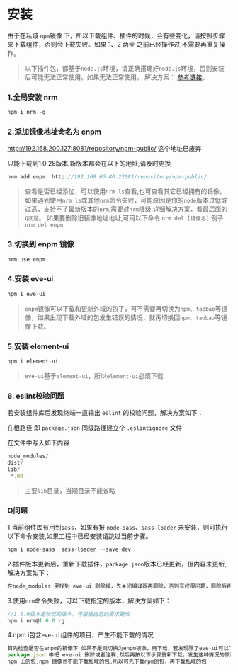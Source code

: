 # 安装

由于在私域 `npm`镜像 下，所以下载组件、插件的时候，会有些变化，请按照步骤来下载组件，否则会下载失败。如果 1、2 两步 之前已经操作过,不需要再重复操作。

> 以下插件包，都基于`node.js`环境，请正确搭建好`node.js`环境，否则安装后可能无法正常使用。如果无法正常使用， 解决方案： [参考链接](https://blog.csdn.net/zixinghuanyue/article/details/100057262)。

### 1.全局安装 nrm

```js
npm i nrm -g
```
### 2.添加镜像地址命名为 enpm

 http://192.168.200.127:8081/repository/npm-public/  这个地址已废弃
 
 只能下载到1.0.28版本,新版本都会在以下的地址,请及时更换


```js
nrm add enpm  http://192.168.66.40:22081/repository/npm-public/ 
```

>  查看是否已经添加，可以使用`nrm ls`查看,也可查看其它已经拥有的镜像，如果遇到使用`nrm ls`或其他`nrm`命令失败，可能原因是你的`node`版本过低或过高，支持不了最新版本的`nrm`,需要对`nrm`降级,详细解决方案，看最后面的`Q问题`。
如果要删除旧镜像地址地址,可用以下命令 `nrm del [镜像名]` 例子 `nrm del enpm`

###  3.切换到 enpm 镜像

```js
nrm use enpm
```
###  4.安装 eve-ui

```js
npm i eve-ui
```

>  `enpm`镜像可以下载和更新外域的包了，可不需要再切换为`npm`、`taobao`等镜像，如果出现下载外域的包发生错误的情况，就再切换回`npm`、`taobao`等镜像下载。

###  5.安装 element-ui

```js
npm i element-ui 
```
>  `eve-ui`基于`element-ui`，所以`element-ui`必须下载

### 6. eslint校验问题

若安装组件库后发现终端一直输出 `eslint` 的校验问题，解决方案如下：

在根路径 即 `package.json` 同级路径建立个 `.eslintignore` 文件

在文件中写入如下内容

```js
node_modules/
dist/
lib/
 *.md
```
> 主要`lib`目录，当期目录不能省略


###  Q问题
1.当前组件库有用到`sass`，如果有报 `node-sass`、`sass-loader` 未安装，则可执行以下命令安装,如果工程中已经安装请跳过当前步骤。
```js
npm i node-sass  sass-loader --save-dev
```

2.插件版本更新后，重新下载插件，`package.json`版本已经更新，但内容未更新,解决方案如下：

```js
在node_modules 里找到 eve-ui 删除掉，先关闭编译器再删除，否则有权限问题，删除后再重新 执行 npm i eve-ui 
```

3.使用`nrm`命令失败，可以下载指定的版本，解决方案如下：
```js
//1.0.0版本是较低的版本，可根据自己的需求更改
npm i nrm@1.0.0 -g
```

4.npm i包含`eve-ui`组件的项目，产生不能下载的情况
```js
首先检查是否在enpm的镜像下 如果不是则切换为enpm镜像，再下载，若发现除了eve-ui可以下载，其他组件无法下载则在
package.json 中把 eve-ui 删除或者注释,然后再按以下步骤重新下载，发生这种情况的原因主要是:私域镜像不能下载
npm 上的包,npm 镜像也不能下载私域的包,所以可先下载npm的包，再下载私域的包
```